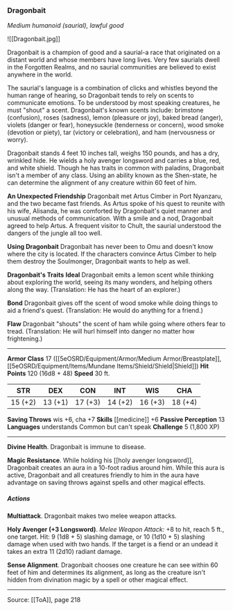 ### Dragonbait
_Medium humanoid (saurial), lawful good_

![[Dragonbait.jpg]]

Dragonbait is a champion of good and a saurial-a race that originated on a distant world and whose members have long lives. Very few saurials dwell in the Forgotten Realms, and no saurial communities are believed to exist anywhere in the world.

The saurial's language is a combination of clicks and whistles beyond the human range of hearing, so Dragonbait tends to rely on scents to communicate emotions. To be understood by most speaking creatures, he must "shout" a scent. Dragonbait's known scents include: brimstone (confusion), roses (sadness), lemon (pleasure or joy), baked bread (anger), violets (danger or fear), honeysuckle (tenderness or concern), wood smoke (devotion or piety), tar (victory or celebration), and ham (nervousness or worry).

Dragonbait stands 4 feet 10 inches tall, weighs 150 pounds, and has a dry, wrinkled hide. He wields a holy avenger longsword and carries a blue, red, and white shield. Though he has traits in common with paladins, Dragonbait isn't a member of any class. Using an ability known as the Shen-state, he can determine the alignment of any creature within 60 feet of him.

**An Unexpected Friendship** Dragonbait met Artus Cimber in Port Nyanzaru, and the two became fast friends. As Artus spoke of his quest to reunite with his wife, Alisanda, he was comforted by Dragonbait's quiet manner and unusual methods of communication. With a smile and a nod, Dragonbait agreed to help Artus. A frequent visitor to Chult, the saurial understood the dangers of the jungle all too well.


**Using Dragonbait** Dragonbait has never been to Omu and doesn't know where the city is located. If the characters convince Artus Cimber to help them destroy the Soulmonger, Dragonbait wants to help as well.



**Dragonbait's Traits** **Ideal** Dragonbait emits a lemon scent while thinking about exploring the world, seeing its many wonders, and helping others along the way. (Translation: He has the heart of an explorer.)


**Bond** Dragonbait gives off the scent of wood smoke while doing things to aid a friend's quest. (Translation: He would do anything for a friend.)


**Flaw** Dragonbait "shouts" the scent of ham while going where others fear to tread. (Translation: He will hurl himself into danger no matter how frightening.)







---

**Armor Class** 17 ([[5eOSRD/Equipment/Armor/Medium Armor/Breastplate]], [[5eOSRD/Equipment/Items/Mundane Items/Shield/Shield|Shield]])
**Hit Points** 120 (16d8 + 48)
**Speed** 30 ft.

| STR     | DEX     | CON     | INT     | WIS     | CHA     |
|---------|---------|---------|---------|---------|---------|
| 15 (+2) | 13 (+1) | 17 (+3) | 14 (+2) | 16 (+3) | 18 (+4) |

**Saving Throws** wis +6, cha +7
**Skills** [[medicine]] +6
**Passive Perception** 13
**Languages** understands Common but can't speak
**Challenge** 5 (1,800 XP)

---

**Divine Health**. Dragonbait is immune to disease.

**Magic Resistance**. While holding his [[holy avenger longsword]], Dragonbait creates an aura in a 10-foot radius around him. While this aura is active, Dragonbait and all creatures friendly to him in the aura have advantage on saving throws against spells and other magical effects.

##### Actions
**Multiattack**. Dragonbait makes two melee weapon attacks.

**Holy Avenger (+3 Longsword)**. _Melee Weapon Attack:_ +8 to hit, reach 5 ft., one target. Hit: 9 (1d8 + 5) slashing damage, or 10 (1d10 + 5) slashing damage when used with two hands. If the target is a fiend or an undead it takes an extra 11 (2d10) radiant damage.

**Sense Alignment**. Dragonbait chooses one creature he can see within 60 feet of him and determines its alignment, as long as the creature isn't hidden from divination magic by a spell or other magical effect.


---

Source: [[ToA]], page 218